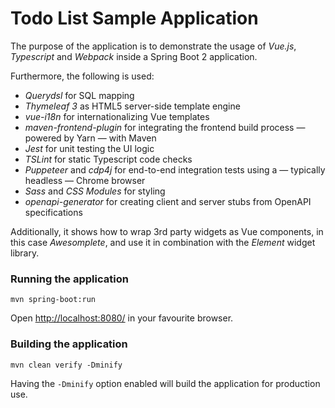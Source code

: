 # Todo List Sample Application #

The purpose of the application is to demonstrate the usage of *Vue.js*, *Typescript* and *Webpack* inside a Spring Boot 2 application.

Furthermore, the following is used:
- *Querydsl* for SQL mapping
- *Thymeleaf 3* as HTML5 server-side template engine
- *vue-i18n* for internationalizing Vue templates
- *maven-frontend-plugin* for integrating the frontend build process — powered by Yarn — with Maven
- *Jest* for unit testing the UI logic
- *TSLint* for static Typescript code checks
- *Puppeteer* and *cdp4j* for end-to-end integration tests using a — typically headless — Chrome browser
- *Sass* and *CSS Modules* for styling
- *openapi-generator* for creating client and server stubs from OpenAPI specifications

Additionally, it shows how to wrap 3rd party widgets as Vue components, in this case *Awesomplete*, and use it in combination with the *Element* widget library.


### Running the application

    mvn spring-boot:run

Open [http://localhost:8080/](http://localhost:8080/) in your favourite browser.


### Building the application

    mvn clean verify -Dminify

Having the `-Dminify` option enabled will build the application for production use.
